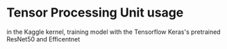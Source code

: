 # Tensor Processing Unit usage 
in the Kaggle kernel, training model with the Tensorflow Keras's pretrained ResNet50 and Efficentnet
